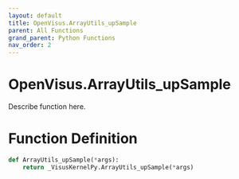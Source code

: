 ```yaml
---
layout: default
title: OpenVisus.ArrayUtils_upSample
parent: All Functions
grand_parent: Python Functions
nav_order: 2
---
```


# OpenVisus.ArrayUtils_upSample

Describe function here.

# Function Definition

```python
def ArrayUtils_upSample(*args):
    return _VisusKernelPy.ArrayUtils_upSample(*args)
```